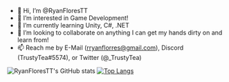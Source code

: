 - 👋 Hi, I’m @RyanFloresTT
- 👀 I’m interested in Game Development!
- 🌱 I’m currently learning Unity, C#, .NET
- 💞️ I’m looking to collaborate on anything I can get my hands dirty on and learn from!
- 📫 Reach me by E-Mail (rryanflorres@gmail.com), Discord (TrustyTea#5574), or Twitter (@_TrustyTea)

![RyanFloresTT's GitHub stats](https://github-readme-stats.vercel.app/api?username=RyanFloresTT&show_icons=true&theme=transparent) [![Top Langs](https://github-readme-stats.vercel.app/api/top-langs/?username=RyanFloresTT&layout=compact&theme=transparent&hide=shaderlab,html)](https://github.com/RyanFloresTT/github-readme-stats)

